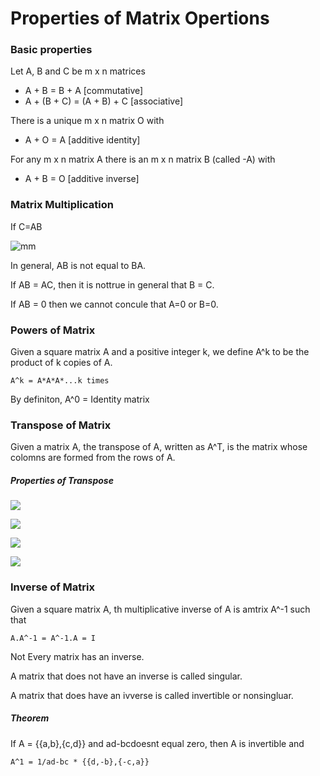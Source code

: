 # Properties of Matrix Opertions

### Basic properties
Let A, B and C be m x n matrices
  - A + B  =  B + A    [commutative]
  - A + (B + C)  =  (A + B) + C    [associative]

There is a unique m x n matrix O with
  - A + O  =  A        [additive identity]

For any  m x n matrix A there is an m x n matrix B (called -A) with
  - A + B  =  O        [additive inverse]

### Matrix Multiplication
If C=AB

![mm](https://wikimedia.org/api/rest_v1/media/math/render/svg/3cfeccef1c8c7e6da0ddf08daed8dbf3c6f50c5e)

In general, AB is not equal to BA.

If AB = AC, then it is nottrue in general that B = C.

If AB = 0 then we cannot concule that A=0 or B=0.

### Powers of Matrix

Given a square matrix A and a positive integer k, we define A^k to be the product of k  copies of A.
```
A^k = A*A*A*...k times
```
By definiton, A^0 = Identity matrix

### Transpose of Matrix

Given a matrix A, the transpose of A, written as A^T, is the matrix whose colomns are formed from the rows of A.

##### Properties of Transpose

![](https://wikimedia.org/api/rest_v1/media/math/render/svg/53958fe7d09200196dfa76e95afb16218e7cfa52)

![](https://wikimedia.org/api/rest_v1/media/math/render/svg/2c9dd2da092b4fc399604b16ee6d65cbbec8faae)

![](https://wikimedia.org/api/rest_v1/media/math/render/svg/6b2a9e0486ff6df1cc4087b25968ec34b76afb37)

![](https://wikimedia.org/api/rest_v1/media/math/render/svg/37762cd33e79f4eb915d4c07747c2163254a8ef6)

### Inverse of Matrix

Given a square matrix A, th multiplicative inverse of A is amtrix A^-1 such that 
```
A.A^-1 = A^-1.A = I
```
Not Every matrix has an inverse.

A matrix that does not have an inverse is called singular.

A matrix that does have an ivverse is called invertible or nonsingluar.

##### Theorem 
If A = {{a,b},{c,d}} and ad-bcdoesnt equal zero, then A is invertible and
```
A^1 = 1/ad-bc * {{d,-b},{-c,a}}
```

